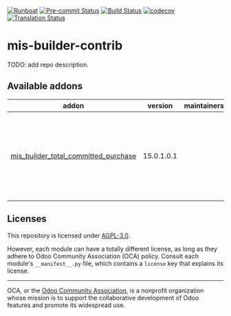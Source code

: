 
[![Runboat](https://img.shields.io/badge/runboat-Try%20me-875A7B.png)](https://runboat.odoo-community.org/builds?repo=OCA/mis-builder-contrib&target_branch=15.0)
[![Pre-commit Status](https://github.com/OCA/mis-builder-contrib/actions/workflows/pre-commit.yml/badge.svg?branch=15.0)](https://github.com/OCA/mis-builder-contrib/actions/workflows/pre-commit.yml?query=branch%3A15.0)
[![Build Status](https://github.com/OCA/mis-builder-contrib/actions/workflows/test.yml/badge.svg?branch=15.0)](https://github.com/OCA/mis-builder-contrib/actions/workflows/test.yml?query=branch%3A15.0)
[![codecov](https://codecov.io/gh/OCA/mis-builder-contrib/branch/15.0/graph/badge.svg)](https://codecov.io/gh/OCA/mis-builder-contrib)
[![Translation Status](https://translation.odoo-community.org/widgets/mis-builder-contrib-15-0/-/svg-badge.svg)](https://translation.odoo-community.org/engage/mis-builder-contrib-15-0/?utm_source=widget)

<!-- /!\ do not modify above this line -->

# mis-builder-contrib

TODO: add repo description.

<!-- /!\ do not modify below this line -->

<!-- prettier-ignore-start -->

[//]: # (addons)

Available addons
----------------
addon | version | maintainers | summary
--- | --- | --- | ---
[mis_builder_total_committed_purchase](mis_builder_total_committed_purchase/) | 15.0.1.0.1 |  | Addon to create a alternative source based on all purchase order line with MIS Builder.

[//]: # (end addons)

<!-- prettier-ignore-end -->

## Licenses

This repository is licensed under [AGPL-3.0](LICENSE).

However, each module can have a totally different license, as long as they adhere to Odoo Community Association (OCA)
policy. Consult each module's `__manifest__.py` file, which contains a `license` key
that explains its license.

----
OCA, or the [Odoo Community Association](http://odoo-community.org/), is a nonprofit
organization whose mission is to support the collaborative development of Odoo features
and promote its widespread use.
